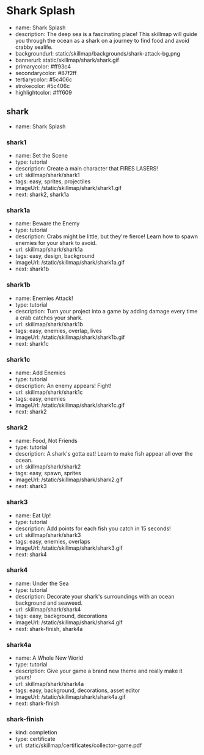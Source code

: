 # Shark Splash
* name: Shark Splash
* description: The deep sea is a fascinating place! This skillmap will guide you through the ocean as a shark on a journey to find food and avoid crabby sealife.
* backgroundurl: static/skillmap/backgrounds/shark-attack-bg.png
* bannerurl: static/skillmap/shark/shark.gif
* primarycolor: #ff93c4
* secondarycolor: #87f2ff
* tertiarycolor: #5c406c
* strokecolor: #5c406c
* highlightcolor: #fff609

## shark
* name: Shark Splash

### shark1
* name: Set the Scene
* type: tutorial
* description: Create a main character that FIRES LASERS!
* url: skillmap/shark/shark1
* tags: easy, sprites, projectiles
* imageUrl: /static/skillmap/shark/shark1.gif
* next: shark2, shark1a

### shark1a
* name: Beware the Enemy
* type: tutorial
* description: Crabs might be little,  but they're fierce!  Learn how to spawn enemies for your shark to avoid.
* url: skillmap/shark/shark1a
* tags: easy, design, background
* imageUrl: /static/skillmap/shark/shark1a.gif
* next: shark1b

### shark1b
* name: Enemies Attack!
* type: tutorial
* description: Turn your project into a game by adding damage every time a crab catches your shark.
* url: skillmap/shark/shark1b
* tags: easy, enemies, overlap, lives
* imageUrl: /static/skillmap/shark/shark1b.gif
* next: shark1c

### shark1c
* name: Add Enemies
* type: tutorial
* description: An enemy appears! Fight!
* url: skillmap/shark/shark1c
* tags: easy, enemies
* imageUrl: /static/skillmap/shark/shark1c.gif
* next: shark2


### shark2
* name: Food, Not Friends
* type: tutorial
* description: A shark's gotta eat!  Learn to make fish appear all over the ocean.
* url: skillmap/shark/shark2
* tags: easy, spawn, sprites
* imageUrl: /static/skillmap/shark/shark2.gif
* next: shark3


### shark3
* name: Eat Up!
* type: tutorial
* description: Add points for each fish you catch in 15 seconds!
* url: skillmap/shark/shark3
* tags: easy, enemies, overlaps
* imageUrl: /static/skillmap/shark/shark3.gif
* next: shark4


### shark4
* name: Under the Sea
* type: tutorial
* description: Decorate your shark's surroundings with an ocean background and seaweed.
* url: skillmap/shark/shark4
* tags: easy, background, decorations
* imageUrl: /static/skillmap/shark/shark4.gif
* next: shark-finish, shark4a

### shark4a
* name: A Whole New World
* type: tutorial
* description: Give your game a brand new theme and really make it yours!
* url: skillmap/shark/shark4a
* tags: easy, background, decorations, asset editor
* imageUrl: /static/skillmap/shark/shark4a.gif
* next: shark-finish

### shark-finish
* kind: completion
* type: certificate
* url: static/skillmap/certificates/collector-game.pdf
